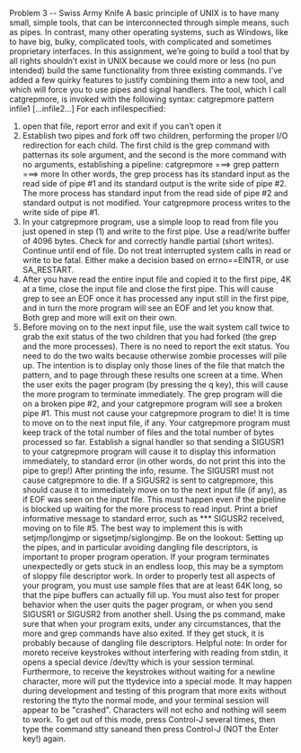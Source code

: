 Problem 3 -- Swiss Army Knife
A basic principle of UNIX is to have many small, simple tools, that can be interconnected through simple means,
such as pipes. In contrast, many other operating systems, such as Windows, like to have big, bulky, complicated
tools, with complicated and sometimes proprietary interfaces. In this assignment, we’re going to build a tool that by
all rights shouldn’t exist in UNIX because we could more or less (no pun intended) build the same functionality from
three existing commands. I’ve added a few quirky features to justify combining them into a new tool, and which will
force you to use pipes and signal handlers.
The tool, which I call catgrepmore, is invoked with the following syntax:
catgrepmore pattern infile1 [...infile2...]
For each infilespecified:
1) open that file, report error and exit if you can’t open it
2) Establish two pipes and fork off two children, performing the proper I/O redirection for each child. The first child
is the grep command with patternas its sole argument, and the second is the more command with no arguments,
establishing a pipeline:
catgrepmore ===> grep pattern ===> more
In other words, the grep process has its standard input as the read side of pipe #1 and its standard output is the write
side of pipe #2. The more process has standard input from the read side of pipe #2 and standard output is not
modified. Your catgrepmore process writes to the write side of pipe #1.
3) In your catgrepmore program, use a simple loop to read from file you just opened in step (1) and write to the first
pipe. Use a read/write buffer of 4096 bytes. Check for and correctly handle partial (short writes). Continue until
end of file. Do not treat interrupted system calls in read or write to be fatal. Either make a decision based on
errno==EINTR, or use SA_RESTART.
4) After you have read the entire input file and copied it to the first pipe, 4K at a time, close the input file and close
the first pipe. This will cause grep to see an EOF once it has processed any input still in the first pipe, and in turn the
more program will see an EOF and let you know that. Both grep and more will exit on their own.
5) Before moving on to the next input file, use the wait system call twice to grab the exit status of the two children
that you had forked (the grep and the more processes). There is no need to report the exit status. You need to do the
two waits because otherwise zombie processes will pile up.
The intention is to display only those lines of the file that match the pattern, and to page through these results one
screen at a time. When the user exits the pager program (by pressing the q key), this will cause the more program to
terminate immediately. The grep program will die on a broken pipe #2, and your catgrepmore program will see a
broken pipe #1. This must not cause your catgrepmore program to die! It is time to move on to the next input file, if
any.
Your catgrepmore program must keep track of the total number of files and the total number of bytes processed so
far. Establish a signal handler so that sending a SIGUSR1 to your catgrepmore program will cause it to display this
information immediately, to standard error (in other words, do not print this into the pipe to grep!) After printing the
info, resume. The SIGUSR1 must not cause catgrepmore to die.
If a SIGUSR2 is sent to catgrepmore, this should cause it to immediately move on to the next input file (if any), as if
EOF was seen on the input file. This must happen even if the pipeline is blocked up waiting for the more process to
read input. Print a brief informative message to standard error, such as *** SIGUSR2 received, moving
on to file #5. The best way to implement this is with setjmp/longjmp or sigsetjmp/siglongjmp.
Be on the lookout: Setting up the pipes, and in particular avoiding dangling file descriptors, is important to proper
program operation. If your program terminates unexpectedly or gets stuck in an endless loop, this may be a symptom
of sloppy file descriptor work.
In order to properly test all aspects of your program, you must use sample files that are at least 64K long, so that
the pipe buffers can actually fill up. You must also test for proper behavior when the user quits the pager program, or
when you send SIGUSR1 or SIGUSR2 from another shell. Using the ps command, make sure that when your
program exits, under any circumstances, that the more and grep commands have also exited. If they get stuck, it is
probably because of dangling file descriptors.
Helpful note: In order for moreto receive keystrokes without interfering with reading from stdin, it opens a special
device /dev/tty which is your session terminal. Furthermore, to receive the keystrokes without waiting for a
newline character, more will put the ttydevice into a special mode. It may happen during development and testing
of this program that more exits without restoring the ttyto the normal mode, and your terminal session will appear
to be "crashed". Characters will not echo and nothing will seem to work. To get out of this mode, press Control-J
several times, then type the command stty saneand then press Control-J (NOT the Enter key!) again.